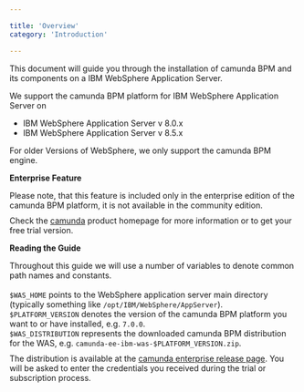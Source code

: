 ```yaml
---

title: 'Overview'
category: 'Introduction'

---
```



This document will guide you through the installation of camunda BPM and its components on a IBM WebSphere Application Server.

<div class="alert alert-info">
  We support the camunda BPM platform for IBM WebSphere Application Server on

  <ul>
    <li>IBM WebSphere Application Server v 8.0.x</li>
    <li>IBM WebSphere Application Server v 8.5.x</li>
  </ul>

  For older Versions of WebSphere, we only support the camunda BPM engine.
</div>

<div class="alert alert-warning">
  <p><strong>Enterprise Feature</strong></p>
  Please note, that this feature is included only in the enterprise edition of the camunda BPM platform, it is not available in the community edition.
  <p style="margin-top:10px">Check the <a href="http://www.camunda.com">camunda</a> product homepage for more information or to get your free trial version.</p>
</div>

<div class="alert alert-info">
  <p><strong>Reading the Guide</strong></p> Throughout this guide we will use a number of variables to denote common path names and constants.<br><br>
  <code>$WAS_HOME</code> points to the WebSphere application server main directory (typically something like <code>/opt/IBM/WebSphere/AppServer</code>). <br>
  <code>$PLATFORM_VERSION</code> denotes the version of the camunda BPM platform you want to or have installed, e.g. <code>7.0.0</code>. <br>
  <code>$WAS_DISTRIBUTION</code> represents the downloaded camunda BPM distribution for the WAS, e.g. <code>camunda-ee-ibm-was-$PLATFORM_VERSION.zip</code>.
  <p style="margin-top:10px">
    The distribution is available at the <a href="http://www.camunda.org/enterprise-release/camunda-bpm/ibm-was">camunda enterprise release page</a>.
    You will be asked to enter the credentials you received during the trial or subscription process.
  </p>
</div>